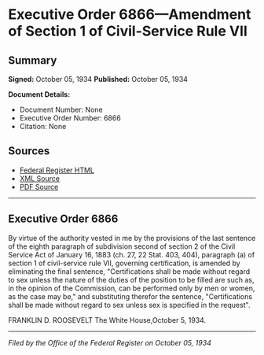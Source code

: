 # Executive Order 6866—Amendment of Section 1 of Civil-Service Rule VII

## Summary

**Signed:** October 05, 1934
**Published:** October 05, 1934

**Document Details:**
- Document Number: None
- Executive Order Number: 6866
- Citation: None

## Sources
- [Federal Register HTML](https://www.presidency.ucsb.edu/documents/executive-order-6866-amendment-section-1-civil-service-rule-vii)
- [XML Source](None)
- [PDF Source](None)

---

## Executive Order 6866

By virtue of the authority vested in me by the provisions of the last sentence of the eighth paragraph of subdivision second of section 2 of the Civil Service Act of January 16, 1883 (ch. 27, 22 Stat. 403, 404), paragraph (a) of section 1 of civil-service rule VII, governing certification, is amended by eliminating the final sentence, "Certifications shall be made without regard to sex unless the nature of the duties of the position to be filled are such as, in the opinion of the Commission, can be performed only by men or women, as the case may be," and substituting therefor the sentence, "Certifications shall be made without regard to sex unless sex is specified in the request".

FRANKLIN D. ROOSEVELT
The White House,October 5, 1934.

---

*Filed by the Office of the Federal Register on October 05, 1934*
